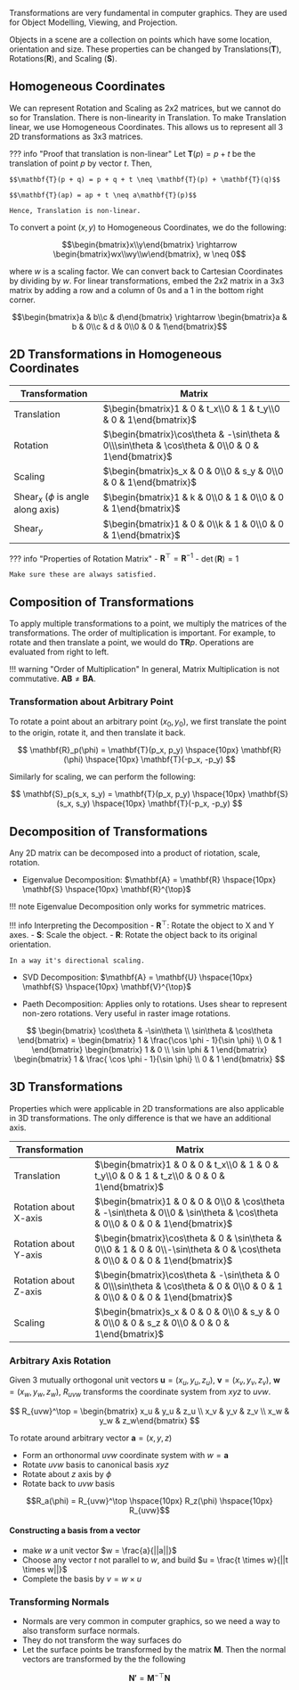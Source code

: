 Transformations are very fundamental in computer graphics. They are used for Object Modelling, Viewing, and Projection. 

Objects in a scene are a collection on points which have some location, orientation and size. These properties can be changed by Translations($\mathbf{T}$), Rotations($\mathbf{R}$), and Scaling ($\mathbf{S}$).

## Homogeneous Coordinates
We can represent Rotation and Scaling as 2x2 matrices, but we cannot do so for Translation. There is non-linearity in Translation. To make Translation linear, we use Homogeneous Coordinates. This allows us to represent all 3 2D transformations as 3x3 matrices.

??? info "Proof that translation is non-linear"
    Let $\mathbf{T}(p) = p + t$ be the translation of point $p$ by vector $t$. Then,

    $$\mathbf{T}(p + q) = p + q + t \neq \mathbf{T}(p) + \mathbf{T}(q)$$

    $$\mathbf{T}(ap) = ap + t \neq a\mathbf{T}(p)$$

    Hence, Translation is non-linear.

To convert a point $(x, y)$ to Homogeneous Coordinates, we do the following:

$$\begin{bmatrix}x\\y\end{bmatrix} \rightarrow \begin{bmatrix}wx\\wy\\w\end{bmatrix}, w \neq 0$$

where $w$ is a scaling factor. We can convert back to Cartesian Coordinates by dividing by $w$. For linear transformations, embed the 2x2 matrix in a 3x3 matrix by adding a row and a column of 0s and a 1 in the bottom right corner.

$$\begin{bmatrix}a & b\\c & d\end{bmatrix} \rightarrow \begin{bmatrix}a & b & 0\\c & d & 0\\0 & 0 & 1\end{bmatrix}$$

## 2D Transformations in Homogeneous Coordinates

<div class="center-table" markdown>

| Transformation | Matrix |
|----------------|--------|
| Translation    | $\begin{bmatrix}1 & 0 & t_x\\0 & 1 & t_y\\0 & 0 & 1\end{bmatrix}$ |
| Rotation       | $\begin{bmatrix}\cos\theta & -\sin\theta & 0\\\sin\theta & \cos\theta & 0\\0 & 0 & 1\end{bmatrix}$ |
| Scaling        | $\begin{bmatrix}s_x & 0 & 0\\0 & s_y & 0\\0 & 0 & 1\end{bmatrix}$ |
| $\text{Shear}_x$ ($\phi$ is angle along axis)      | $\begin{bmatrix}1 & k & 0\\0 & 1 & 0\\0 & 0 & 1\end{bmatrix}$ |
| $\text{Shear}_y$       | $\begin{bmatrix}1 & 0 & 0\\k & 1 & 0\\0 & 0 & 1\end{bmatrix}$ |

</div>

??? info "Properties of Rotation Matrix"
    - $\mathbf{R}^\top = \mathbf{R}^{-1}$
    - $\det(\mathbf{R}) = 1$

    Make sure these are always satisfied.



## Composition of Transformations
To apply multiple transformations to a point, we multiply the matrices of the transformations. The order of multiplication is important. For example, to rotate and then translate a point, we would do $\mathbf{T}\mathbf{R}p$. Operations are evaluated from right to left.

!!! warning "Order of Multiplication"
    In general, Matrix Multiplication is not commutative. $\mathbf{AB} \neq \mathbf{BA}$.

### Transformation about Arbitrary Point
To rotate a point about an arbitrary point $(x_0, y_0)$, we first translate the point to the origin, rotate it, and then translate it back.

$$ \mathbf{R}_p(\phi) = \mathbf{T}(p_x, p_y) \hspace{10px} \mathbf{R}(\phi) \hspace{10px} \mathbf{T}(-p_x, -p_y) $$

Similarly for scaling, we can perform the following:

$$ \mathbf{S}_p(s_x, s_y) = \mathbf{T}(p_x, p_y) \hspace{10px} \mathbf{S}(s_x, s_y) \hspace{10px} \mathbf{T}(-p_x, -p_y) $$

## Decomposition of Transformations

Any 2D matrix can be decomposed into a product of riotation, scale, rotation. 

- Eigenvalue Decomposition: $\mathbf{A} = \mathbf{R} \hspace{10px} \mathbf{S} \hspace{10px} \mathbf{R}^{\top}$ 

!!! note
    Eigenvalue Decomposition only works for symmetric matrices.

!!! info Interpreting the Decomposition
    - $\mathbf{R}^{\top}$: Rotate the object to X and Y axes.
    - $\mathbf{S}$: Scale the object.
    - $\mathbf{R}$: Rotate the object back to its original orientation.

    In a way it's directional scaling.

- SVD Decomposition: $\mathbf{A} = \mathbf{U} \hspace{10px} \mathbf{S} \hspace{10px} \mathbf{V}^{\top}$

- Paeth Decomposition: Applies only to rotations. Uses shear to represent non-zero rotations. Very useful in raster image rotations.

$$ \begin{bmatrix} \cos\theta & -\sin\theta \\ \sin\theta & \cos\theta \end{bmatrix} = \begin{bmatrix} 1 & \frac{\cos \phi - 1}{\sin \phi} \\ 0 & 1 \end{bmatrix} \begin{bmatrix} 1 & 0 \\ \sin \phi & 1 \end{bmatrix} \begin{bmatrix} 1 & \frac{ \cos \phi - 1}{\sin \phi} \\ 0 & 1 \end{bmatrix} $$

## 3D Transformations

Properties which were applicable in 2D transformations are also applicable in 3D transformations. The only difference is that we have an additional axis.

<div class="center-table" markdown>

| Transformation | Matrix |
|----------------|--------|
| Translation    | $\begin{bmatrix}1 & 0 & 0 & t_x\\0 & 1 & 0 & t_y\\0 & 0 & 1 & t_z\\0 & 0 & 0 & 1\end{bmatrix}$ |
| Rotation about X-axis       | $\begin{bmatrix}1 & 0 & 0 & 0\\0 & \cos\theta & -\sin\theta & 0\\0 & \sin\theta & \cos\theta & 0\\0 & 0 & 0 & 1\end{bmatrix}$ |
| Rotation about Y-axis       | $\begin{bmatrix}\cos\theta & 0 & \sin\theta & 0\\0 & 1 & 0 & 0\\-\sin\theta & 0 & \cos\theta & 0\\0 & 0 & 0 & 1\end{bmatrix}$ |
| Rotation about Z-axis       | $\begin{bmatrix}\cos\theta & -\sin\theta & 0 & 0\\\sin\theta & \cos\theta & 0 & 0\\0 & 0 & 1 & 0\\0 & 0 & 0 & 1\end{bmatrix}$ |
| Scaling        | $\begin{bmatrix}s_x & 0 & 0 & 0\\0 & s_y & 0 & 0\\0 & 0 & s_z & 0\\0 & 0 & 0 & 1\end{bmatrix}$ |

</div>

### Arbitrary Axis Rotation

Given 3 mutually orthogonal unit vectors $\mathbf{u} = (x_u, y_u, z_u)$, $\mathbf{v} = (x_v, y_v, z_v)$, $\mathbf{w} = (x_w, y_w, z_w)$, $R_{uvw}$ transforms the coordinate system from $xyz$ to $uvw$.

$$ R_{uvw}^\top = \begin{bmatrix} x_u & y_u & z_u \\ x_v & y_v & z_v \\ x_w & y_w & z_w\end{bmatrix} $$

To rotate around arbitrary vector $\mathbf{a} = (x, y, z)$

- Form an orthonormal $uvw$ coordinate system with $w = \mathbf{a}$ 
- Rotate $uvw$ basis to canonical basis $xyz$
- Rotate about $z$ axis by $\phi$
- Rotate back to $uvw$ basis

$$R_a(\phi) = R_{uvw}^\top \hspace{10px} R_z(\phi) \hspace{10px} R_{uvw}$$

#### Constructing a basis from a vector

- make $w$ a unit vector $w = \frac{a}{||a||}$
- Choose any vector $t$ not parallel to $w$, and build $u = \frac{t \times w}{||t \times w||}$
- Complete the basis by $v = w \times u$

### Transforming Normals

- Normals are very common in computer graphics, so we need a way to also transform surface normals.
- They do not transform the way surfaces do 
- Let the surface points be transformed by the matrix $\mathbf{M}$. Then the normal vectors are transformed by the the following

$$ \mathbf{N'} = \mathbf{M}^{-\top} \mathbf{N} $$
